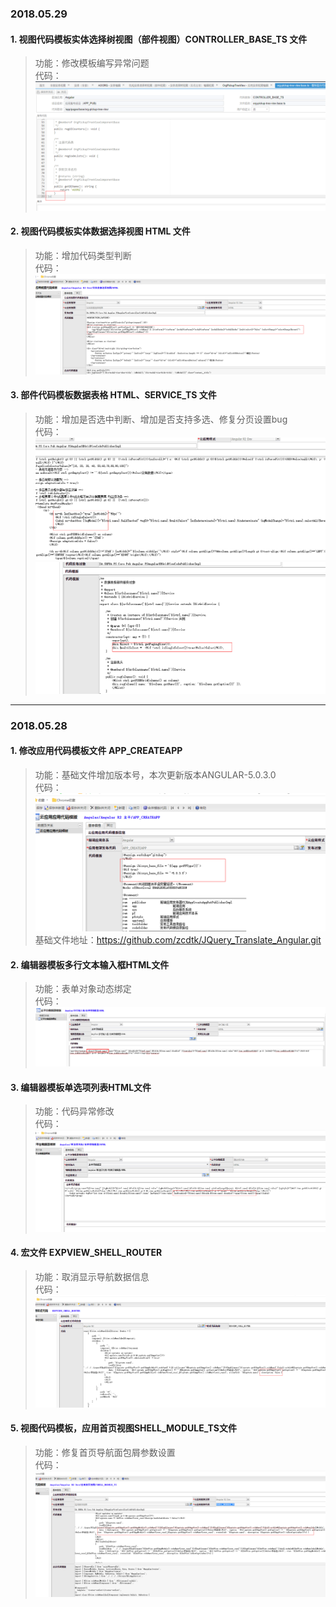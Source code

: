 ### 2018.05.29
#### 1. 视图代码模板实体选择树视图（部件视图）CONTROLLER_BASE_TS 文件

>功能：修改模板编写异常问题   
>代码：![Alt text](./img/pickuptree.png)   

#### 2. 视图代码模板实体数据选择视图 HTML 文件

>功能：增加代码类型判断   
>代码：![Alt text](./img/piupview.png) 

#### 3. 部件代码模板数据表格 HTML、SERVICE_TS 文件

>功能：增加是否选中判断、增加是否支持多选、修复分页设置bug  
>代码：![Alt text](./img/grid1.png)    ![Alt text](./img/grid2.png)



*****

### 2018.05.28 

#### 1. 修改应用代码模板文件 APP_CREATEAPP 

>功能：基础文件增加版本号，本次更新版本ANGULAR-5.0.3.0  
>代码：![Alt text](./img/createpp.png) 
>基础文件地址：https://github.com/zcdtk/JQuery_Translate_Angular.git

#### 2. 编辑器模板多行文本输入框HTML文件

>功能：表单对象动态绑定   
>代码：![Alt text](./img/textarea.png)   

#### 3. 编辑器模板单选项列表HTML文件  

>功能：代码异常修改   
>代码：![Alt text](./img/radiogroup.png) 


#### 4. 宏文件 EXPVIEW_SHELL_ROUTER

>功能：取消显示导航数据信息   
>代码：![Alt text](./img/expshellrouter.png)   

#### 5. 视图代码模板，应用首页视图SHELL_MODULE_TS文件

>功能：修复首页导航面包屑参数设置  
>代码：![Alt text](./img/indexshell.png) 
